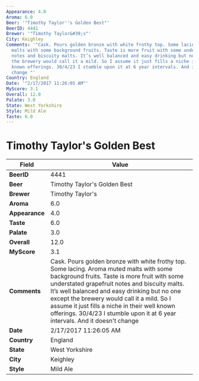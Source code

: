 ```yaml
---
Appearance: 4.0
Aroma: 6.0
Beer: '"Timothy Taylor''s Golden Best"'
BeerID: 4441
Brewer: '"Timothy Taylor&#39;s"'
City: Keighley
Comments: '"Cask. Pours golden bronze with white frothy top. Some lacing. Aroma muted
  malts with some background fruits. Taste is more fruit with some understated grapefruit
  notes and biscuity malts. It’s well balanced and easy drinking but no one except
  the brewery would call it a mild. So I assume it just fills a niche in their well
  known offerings. 30/4/23 I stumble upon it at 6 year intervals. And it doesn''t
  change "'
Country: England
Date: '"2/17/2017 11:26:05 AM"'
MyScore: 3.1
Overall: 12.0
Palate: 3.0
State: West Yorkshire
Style: Mild Ale
Taste: 6.0
---
```


# Timothy Taylor's Golden Best

| Field         | Value |
|---------------|-------|
| **BeerID** | 4441 |
| **Beer** | Timothy Taylor's Golden Best |
| **Brewer** | Timothy Taylor&#39;s |
| **Aroma** | 6.0 |
| **Appearance** | 4.0 |
| **Taste** | 6.0 |
| **Palate** | 3.0 |
| **Overall** | 12.0 |
| **MyScore** | 3.1 |
| **Comments** | Cask. Pours golden bronze with white frothy top. Some lacing. Aroma muted malts with some background fruits. Taste is more fruit with some understated grapefruit notes and biscuity malts. It’s well balanced and easy drinking but no one except the brewery would call it a mild. So I assume it just fills a niche in their well known offerings. 30/4/23 I stumble upon it at 6 year intervals. And it doesn't change  |
| **Date** | 2/17/2017 11:26:05 AM |
| **Country** | England |
| **State** | West Yorkshire |
| **City** | Keighley |
| **Style** | Mild Ale |
